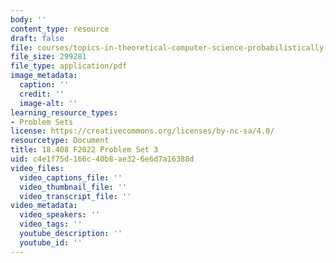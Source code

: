 ```yaml
---
body: ''
content_type: resource
draft: false
file: courses/topics-in-theoretical-computer-science-probabilistically-checkable-proofs/mit18_408f22_ps3.pdf
file_size: 299281
file_type: application/pdf
image_metadata:
  caption: ''
  credit: ''
  image-alt: ''
learning_resource_types:
- Problem Sets
license: https://creativecommons.org/licenses/by-nc-sa/4.0/
resourcetype: Document
title: 18.408 F2022 Problem Set 3
uid: c4e1f75d-166c-40b8-ae32-6e6d7a16388d
video_files:
  video_captions_file: ''
  video_thumbnail_file: ''
  video_transcript_file: ''
video_metadata:
  video_speakers: ''
  video_tags: ''
  youtube_description: ''
  youtube_id: ''
---
```

